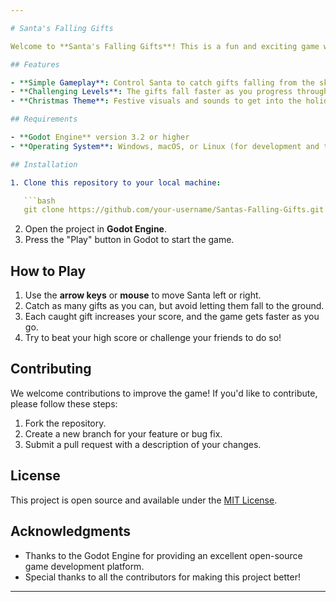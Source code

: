 ```yaml
---

# Santa's Falling Gifts

Welcome to **Santa's Falling Gifts**! This is a fun and exciting game where players help Santa collect the gifts falling from the sky before they hit the ground. Developed using the **Godot Engine**, this game is designed for all ages to enjoy the holiday spirit!

## Features

- **Simple Gameplay**: Control Santa to catch gifts falling from the sky.
- **Challenging Levels**: The gifts fall faster as you progress through levels.
- **Christmas Theme**: Festive visuals and sounds to get into the holiday spirit.

## Requirements

- **Godot Engine** version 3.2 or higher
- **Operating System**: Windows, macOS, or Linux (for development and testing)

## Installation

1. Clone this repository to your local machine:

   ```bash
   git clone https://github.com/your-username/Santas-Falling-Gifts.git
   ```

2. Open the project in **Godot Engine**.
3. Press the "Play" button in Godot to start the game.

## How to Play

1. Use the **arrow keys** or **mouse** to move Santa left or right.
2. Catch as many gifts as you can, but avoid letting them fall to the ground.
3. Each caught gift increases your score, and the game gets faster as you go.
4. Try to beat your high score or challenge your friends to do so!

## Contributing

We welcome contributions to improve the game! If you'd like to contribute, please follow these steps:

1. Fork the repository.
2. Create a new branch for your feature or bug fix.
3. Submit a pull request with a description of your changes.

## License

This project is open source and available under the [MIT License](LICENSE).

## Acknowledgments

- Thanks to the Godot Engine for providing an excellent open-source game development platform.
- Special thanks to all the contributors for making this project better!

---
```

